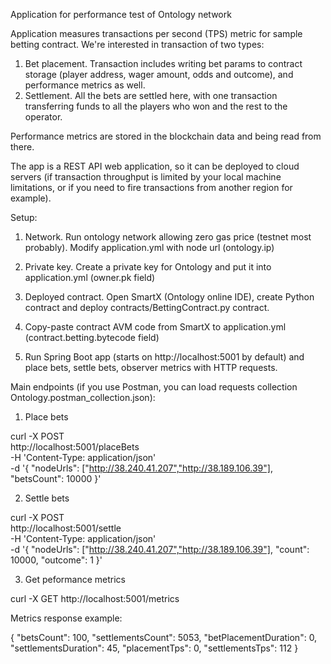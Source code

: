 Application for performance test of Ontology network

Application measures transactions per second (TPS) metric for sample betting contract. We're interested in transaction of two types:
1. Bet placement. Transaction includes writing bet params to contract storage (player address, wager amount, odds and outcome), and performance metrics as well.     
2. Settlement. All the bets are settled here, with one transaction transferring funds to all the players who won and the rest to the operator.

Performance metrics are stored in the blockchain data and being read from there.

The app is a REST API web application, so it can be deployed to cloud servers (if transaction throughput is limited by your local machine limitations, or if you need to fire transactions from another region for example). 

Setup:

1. Network. Run ontology network allowing zero gas price (testnet most probably). Modify application.yml with node url (ontology.ip)

2. Private key. Create a private key for Ontology and put it into application.yml (owner.pk field)

3. Deployed contract. Open SmartX (Ontology online IDE), create Python contract and deploy contracts/BettingContract.py contract.

4. Copy-paste contract AVM code from SmartX to application.yml (contract.betting.bytecode field)

5. Run Spring Boot app (starts on http://localhost:5001 by default) and place bets, settle bets, observer metrics with HTTP requests.


Main endpoints (if you use Postman, you can load requests collection Ontology.postman_collection.json):

1. Place bets

curl -X POST \
  http://localhost:5001/placeBets \
  -H 'Content-Type: application/json' \
  -d '{
	"nodeUrls": ["http://38.240.41.207","http://38.189.106.39"],
	"betsCount": 10000
}'


2. Settle bets

curl -X POST \
  http://localhost:5001/settle \
  -H 'Content-Type: application/json' \
  -d '{
	"nodeUrls": ["http://38.240.41.207","http://38.189.106.39"],
	"count": 10000,
	"outcome": 1
}'

3. Get peformance metrics

curl -X GET http://localhost:5001/metrics

Metrics response example:

{
    "betsCount": 100,
    "settlementsCount": 5053,
    "betPlacementDuration": 0,
    "settlementsDuration": 45,
    "placementTps": 0,
    "settlementsTps": 112
}